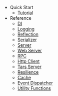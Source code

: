 * Quick Start
  - [Tutorial](tutorial.md)
* Reference
  - [DI](di.md)
  - [Logging](logger.md)
  - [Reflection](reflection.md)
  - [Serializer](serializer.md)
  - [Server](swoole.md)
  - [Web Server](web.md)
  - [RPC](rpc.md)
  - [Http Client](http-client.md)
  - [Tars Server](tars.md)
  - [Resilience](resilience.md)
  - [Cache](cache.md)
  - [Event Dispatcher](event.md)
  - [Utility Functions](helper.md)
